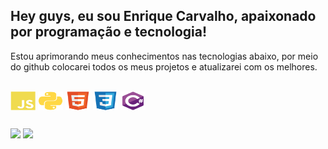 ## Hey guys, eu sou Enrique Carvalho,  apaixonado por programação e tecnologia!

Estou aprimorando meus conhecimentos nas tecnologias abaixo, por meio do github colocarei todos os meus projetos e atualizarei com os melhores.

<div style="display: inline_block"><br>
  <img align="center" alt="enriq-js" height="30" width="40" src="https://raw.githubusercontent.com/devicons/devicon/master/icons/javascript/javascript-plain.svg">
  <img align="center" alt="enriq-Ts" height="30" width="40" src="https://raw.githubusercontent.com/devicons/devicon/master/icons/python/python-plain.svg">
<!--   <img align="center" alt="enriq-React" height="30" width="40" src="https://raw.githubusercontent.com/devicons/devicon/master/icons/react/react-original.svg"> -->
  <img align="center" alt="enriq-HTML" height="30" width="40" src="https://raw.githubusercontent.com/devicons/devicon/master/icons/html5/html5-original.svg">
  <img align="center" alt="enriq-CSS" height="30" width="40" src="https://raw.githubusercontent.com/devicons/devicon/master/icons/css3/css3-original.svg">
  <img align="center" alt="enriq-java" height="30" width="40" src="https://raw.githubusercontent.com/devicons/devicon/master/icons/csharp/csharp-original.svg">
<!--   <img align="center" alt="Rafa-Python" height="30" width="40" src="https://raw.githubusercontent.com/devicons/devicon/master/icons/python/python-original.svg"> -->
</div>
  
  ##
 
<div>
  <a href ="enrique.carvalho30@gmail.com"><img src="https://img.shields.io/badge/-Gmail-%23333?style=for-the-badge&logo=gmail&logoColor=white" target="_blank"></a>
  <a href="https://www.linkedin.com/in/enrique-carvalho-a2a206277/" target="_blank"><img src="https://img.shields.io/badge/-LinkedIn-%230077B5?style=for-the-badge&logo=linkedin&logoColor=white" target="_blank"></a> 
</div>
